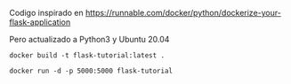 Codigo inspirado en 
https://runnable.com/docker/python/dockerize-your-flask-application

Pero actualizado a Python3 y Ubuntu 20.04

```
docker build -t flask-tutorial:latest .
```
```
docker run -d -p 5000:5000 flask-tutorial
```
